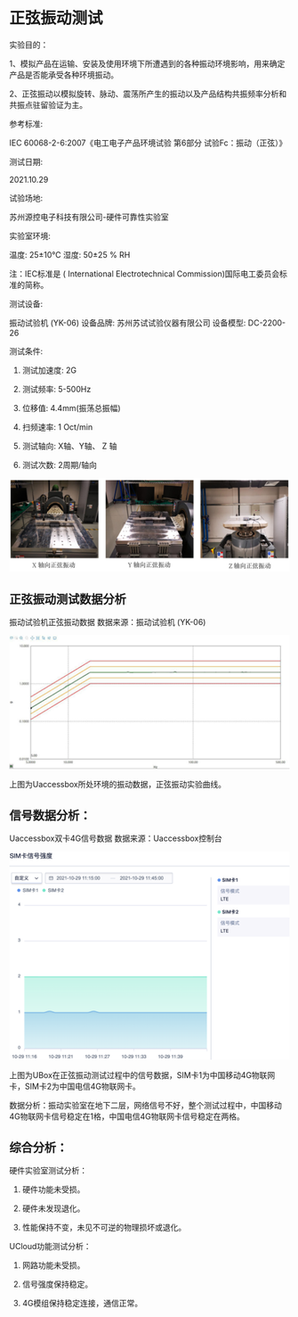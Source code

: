 # 正弦振动测试

实验目的：

1、模拟产品在运输、安装及使用环境下所遭遇到的各种振动环境影响，用来确定产品是否能承受各种环境振动。

2、正弦振动以模拟旋转、脉动、震荡所产生的振动以及产品结构共振频率分析和共振点驻留验证为主。

参考标准: 

 IEC 60068-2-6:2007《电工电子产品环境试验 第6部分 试验Fc：振动（正弦）》

测试日期: 

2021.10.29

试验场地:

苏州源控电子科技有限公司-硬件可靠性实验室

实验室环境:

温度: 25±10℃   湿度: 50±25 % RH

  

注：IEC标准是 ( International Electrotechnical Commission)国际电工委员会标准的简称。

测试设备:

振动试验机 (YK-06)  设备品牌: 苏州苏试试验仪器有限公司 设备模型: DC-2200-26

测试条件:

1. 测试加速度: 2G 

2. 测试频率: 5-500Hz 

3. 位移值: 4.4mm(振荡总振幅) 

4. 扫频速率: 1 Oct/min 

5. 测试轴向: X轴、Y轴、 Z 轴

6. 测试次数: 2周期/轴向

![low1](../images/sine1.png)

## 正弦振动测试数据分析

振动试验机正弦振动数据 数据来源：振动试验机 (YK-06)

![low1](../images/sine2.png)

上图为Uaccessbox所处环境的振动数据，正弦振动实验曲线。

## 信号数据分析：

Uaccessbox双卡4G信号数据  数据来源：Uaccessbox控制台

![sine3](../images/sine3.png)

上图为UBox在正弦振动测试过程中的信号数据，SIM卡1为中国移动4G物联网卡，SIM卡2为中国电信4G物联网卡。

 

数据分析：振动实验室在地下二层，网络信号不好，整个测试过程中，中国移动4G物联网卡信号稳定在1格，中国电信4G物联网卡信号稳定在两格。

## 综合分析：

硬件实验室测试分析：

1. 硬件功能未受损。

2. 硬件未发现退化。

3. 性能保持不变，未见不可逆的物理损坏或退化。

 

UCloud功能测试分析：

1. 网路功能未受损。

2. 信号强度保持稳定。

3. 4G模组保持稳定连接，通信正常。